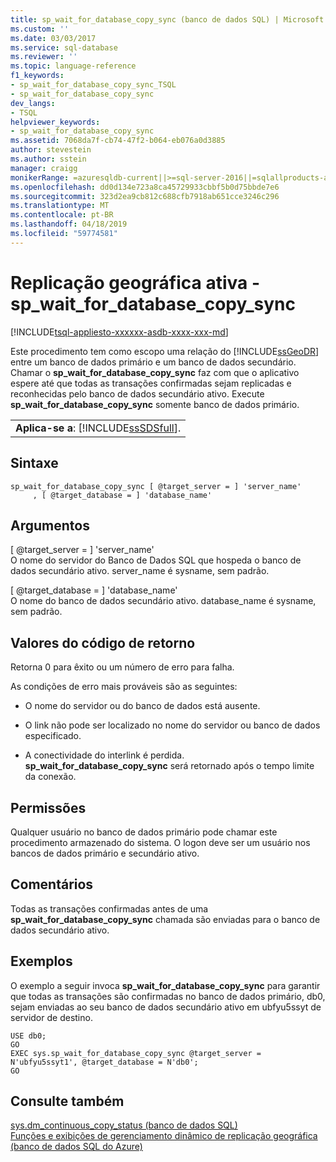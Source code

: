 ```yaml
---
title: sp_wait_for_database_copy_sync (banco de dados SQL) | Microsoft Docs
ms.custom: ''
ms.date: 03/03/2017
ms.service: sql-database
ms.reviewer: ''
ms.topic: language-reference
f1_keywords:
- sp_wait_for_database_copy_sync_TSQL
- sp_wait_for_database_copy_sync
dev_langs:
- TSQL
helpviewer_keywords:
- sp_wait_for_database_copy_sync
ms.assetid: 7068da7f-cb74-47f2-b064-eb076a0d3885
author: stevestein
ms.author: sstein
manager: craigg
monikerRange: =azuresqldb-current||>=sql-server-2016||=sqlallproducts-allversions||>=sql-server-linux-2017||=azuresqldb-mi-current
ms.openlocfilehash: dd0d134e723a8ca45729933cbbf5b0d75bbde7e6
ms.sourcegitcommit: 323d2ea9cb812c688cfb7918ab651cce3246c296
ms.translationtype: MT
ms.contentlocale: pt-BR
ms.lasthandoff: 04/18/2019
ms.locfileid: "59774581"
---
```

# <a name="active-geo-replication---spwaitfordatabasecopysync"></a>Replicação geográfica ativa - sp_wait_for_database_copy_sync
[!INCLUDE[tsql-appliesto-xxxxxx-asdb-xxxx-xxx-md](../../includes/tsql-appliesto-xxxxxx-asdb-xxxx-xxx-md.md)]

  Este procedimento tem como escopo uma relação do [!INCLUDE[ssGeoDR](../../includes/ssgeodr-md.md)] entre um banco de dados primário e um banco de dados secundário. Chamar o **sp_wait_for_database_copy_sync** faz com que o aplicativo espere até que todas as transações confirmadas sejam replicadas e reconhecidas pelo banco de dados secundário ativo. Execute **sp_wait_for_database_copy_sync** somente banco de dados primário.  
  
||  
|-|  
|**Aplica-se a**: [!INCLUDE[ssSDSfull](../../includes/sssdsfull-md.md)].|  
  
## <a name="syntax"></a>Sintaxe  
  
```  
sp_wait_for_database_copy_sync [ @target_server = ] 'server_name'   
     , [ @target_database = ] 'database_name'  
```  
  
## <a name="arguments"></a>Argumentos  
 [ @target_server = ] 'server_name'  
 O nome do servidor do Banco de Dados SQL que hospeda o banco de dados secundário ativo. server_name é sysname, sem padrão.  
  
 [ @target_database = ] 'database_name'  
 O nome do banco de dados secundário ativo. database_name é sysname, sem padrão.  
  
## <a name="return-code-values"></a>Valores do código de retorno  
 Retorna 0 para êxito ou um número de erro para falha.  
  
 As condições de erro mais prováveis são as seguintes:  
  
-   O nome do servidor ou do banco de dados está ausente.  
  
-   O link não pode ser localizado no nome do servidor ou banco de dados especificado.  
  
-   A conectividade do interlink é perdida. **sp_wait_for_database_copy_sync** será retornado após o tempo limite da conexão.  
  
## <a name="permissions"></a>Permissões  
 Qualquer usuário no banco de dados primário pode chamar este procedimento armazenado do sistema. O logon deve ser um usuário nos bancos de dados primário e secundário ativo.  
  
## <a name="remarks"></a>Comentários  
 Todas as transações confirmadas antes de uma **sp_wait_for_database_copy_sync** chamada são enviadas para o banco de dados secundário ativo.  
  
## <a name="examples"></a>Exemplos  
 O exemplo a seguir invoca **sp_wait_for_database_copy_sync** para garantir que todas as transações são confirmadas no banco de dados primário, db0, sejam enviadas ao seu banco de dados secundário ativo em ubfyu5ssyt de servidor de destino.  
  
```  
USE db0;  
GO  
EXEC sys.sp_wait_for_database_copy_sync @target_server = N'ubfyu5ssyt1', @target_database = N'db0';  
GO  
```  
  
## <a name="see-also"></a>Consulte também  
 [sys.dm_continuous_copy_status &#40;banco de dados SQL&#41;](../../relational-databases/system-dynamic-management-views/sys-dm-continuous-copy-status-azure-sql-database.md)   
 [Funções e exibições de gerenciamento dinâmico de replicação geográfica &#40;banco de dados SQL do Azure&#41;](../../relational-databases/system-dynamic-management-views/geo-replication-dynamic-management-views-and-functions-azure-sql-database.md)  
  
  
